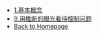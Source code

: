 - [1.基本概念](rl/1_basic_concepts.md)
- [9.用推断的眼光看待控制问题](rl/9_control_as_inference.md)
- [Back to Homepage](README.md)